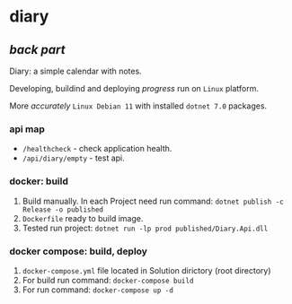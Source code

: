 # diary
## _back part_

Diary: a simple calendar with notes.

Developing, buildind and deploying _progress_ run on `Linux` platform.

More _accurately_ `Linux Debian 11` with installed `dotnet 7.0` packages.

### api map

- `/healthcheck` - check application health.
- `/api/diary/empty` - test api.

### docker: build

1. Build manually. In each Project need run command: `dotnet publish -c Release -o published`
2. `Dockerfile` ready to build image.
3. Tested run project: `dotnet run -lp prod published/Diary.Api.dll`

### docker compose: build, deploy

1. `docker-compose.yml` file located in Solution dirictory (root directory)
2. For build run command: `docker-compose build`
3. For run command: `docker-compose up -d`

